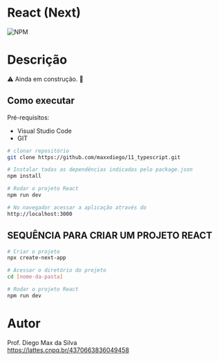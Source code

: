 # React (Next)
![NPM](https://img.shields.io/npm/l/react)
# Descrição

:warning: Ainda em construção. :construction:

## Como executar

Pré-requisitos: 
- Visual Studio Code
- GIT

```bash
# clonar repositório
git clone https://github.com/maxxdiego/11_typescript.git

```

```bash
# Instalar todas as dependências indicadas pelo package.json
npm install

```

```bash
# Rodar o projeto React
npm run dev

```

```bash
# No navegador acessar a aplicação através do 
http://localhost:3000

```

## SEQUÊNCIA PARA CRIAR UM PROJETO REACT
```bash
# Criar o projeto
npx create-next-app

```

```bash
# Acessar o diretório do projeto
cd [nome-da-pasta]

```

```bash
# Rodar o projeto React
npm run dev

```

# Autor

Prof. Diego Max da Silva<br>
https://lattes.cnpq.br/4370663836049458
